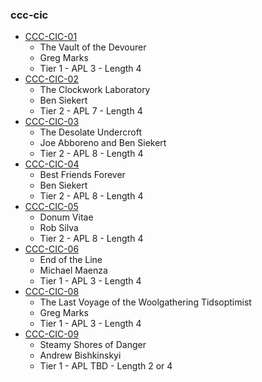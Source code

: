 ### ccc-cic
* [CCC-CIC-01](http://www.dmsguild.com/product/199826/CCCCIC01-The-Vault-of-the-Devourer?affiliate_id=757342)
    * The Vault of the Devourer
    * Greg Marks
    * Tier 1 - APL 3 - Length 4
* [CCC-CIC-02](http://www.dmsguild.com/product/207980/CCCCIC02-The-Clockwork-Laboratory?affiliate_id=757342)
    * The Clockwork Laboratory
    * Ben Siekert
    * Tier 2 - APL 7 - Length 4
* [CCC-CIC-03](http://www.dmsguild.com/product/207993/CCCCIC03-The-Desolate-Undercroft?affiliate_id=757342)
    * The Desolate Undercroft
    * Joe Abboreno and Ben Siekert
    * Tier 2 - APL 8 - Length 4
* [CCC-CIC-04](http://www.dmsguild.com/product/216389/CCCCIC04-Best-Friends-Forever?affiliate_id=757342)
    * Best Friends Forever
    * Ben Siekert
    * Tier 2 - APL 8 - Length 4
* [CCC-CIC-05](http://www.dmsguild.com/product/238300/CCCCIC05-Donum-Vitae?affiliate_id=757342)
    * Donum Vitae
    * Rob Silva
    * Tier 2 - APL 8 - Length 4
* [CCC-CIC-06](http://www.dmsguild.com/product/238181/CCCCIC06-End-of-the-Line?affiliate_id=757342)
    * End of the Line
    * Michael Maenza
    * Tier 1 - APL 3 - Length 4
* [CCC-CIC-08](http://www.dmsguild.com/product/238289/CCCCIC08-The-Last-Voyage-of-the-Woolgathering-Tidsoptimist?affiliate_id=757342)
    * The Last Voyage of the Woolgathering Tidsoptimist
    * Greg Marks
    * Tier 1 - APL 3 - Length 4
* [CCC-CIC-09](http://www.dmsguild.com/product/245320/CCCCIC09-Steamy-Shores-of-Danger?affiliate_id=757342)
    * Steamy Shores of Danger
    * Andrew Bishkinskyi
    * Tier 1 - APL TBD - Length 2 or 4
